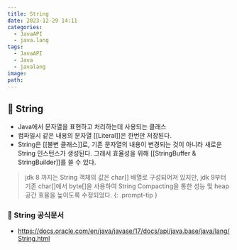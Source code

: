 ```yaml
---
title: String
date: 2023-12-29 14:11
categories:
  - JavaAPI
  - java.lang
tags:
  - JavaAPI
  - Java
  - javalang
image: 
path:
---
```


## 🌈 String
+ Java에서 문자열을 표현하고 처리하는데 사용되는 클래스
+ 컴파일시 같은 내용의 문자열 [[Literal]]은 한번만 저장된다.
+ String은 [[불변 클래스]]로, 기존 문자열의 내용이 변경되는 것이 아니라 새로운 String 인스턴스가 생성된다. 그래서 효율성을 위해 [[StringBuffer & StringBuilder]]를 쓸 수 있다.

> jdk 8 까지는 String 객체의 값은 char[] 배열로 구성되어져 있지만, jdk 9부터 기존 char[]에서 byte[]을 사용하여 String Compacting을 통한 성능 및 heap 공간 효율을 높이도록 수정되었다.
{: .prompt-tip }

### 📌 String 공식문서
+ https://docs.oracle.com/en/java/javase/17/docs/api/java.base/java/lang/String.html